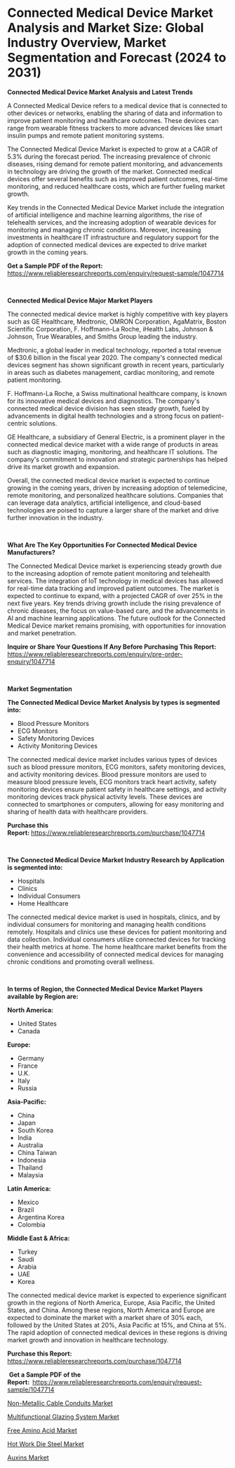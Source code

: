 <p><h1>Connected Medical Device Market Analysis and Market Size: Global Industry Overview, Market Segmentation and Forecast (2024 to 2031)</h1></p><p><strong>Connected Medical Device Market Analysis and Latest Trends</strong></p>
<p><p>A Connected Medical Device refers to a medical device that is connected to other devices or networks, enabling the sharing of data and information to improve patient monitoring and healthcare outcomes. These devices can range from wearable fitness trackers to more advanced devices like smart insulin pumps and remote patient monitoring systems.</p><p>The Connected Medical Device Market is expected to grow at a CAGR of 5.3% during the forecast period. The increasing prevalence of chronic diseases, rising demand for remote patient monitoring, and advancements in technology are driving the growth of the market. Connected medical devices offer several benefits such as improved patient outcomes, real-time monitoring, and reduced healthcare costs, which are further fueling market growth.</p><p>Key trends in the Connected Medical Device Market include the integration of artificial intelligence and machine learning algorithms, the rise of telehealth services, and the increasing adoption of wearable devices for monitoring and managing chronic conditions. Moreover, increasing investments in healthcare IT infrastructure and regulatory support for the adoption of connected medical devices are expected to drive market growth in the coming years.</p></p>
<p><strong>Get a Sample PDF of the Report:&nbsp;</strong> <a href="https://www.reliableresearchreports.com/enquiry/request-sample/1047714">https://www.reliableresearchreports.com/enquiry/request-sample/1047714</a></p>
<p>&nbsp;</p>
<p><strong>Connected Medical Device Major Market Players</strong></p>
<p><p>The connected medical device market is highly competitive with key players such as GE Healthcare, Medtronic, OMRON Corporation, AgaMatrix, Boston Scientific Corporation, F. Hoffmann-La Roche, iHealth Labs, Johnson & Johnson, True Wearables, and Smiths Group leading the industry.</p><p>Medtronic, a global leader in medical technology, reported a total revenue of $30.6 billion in the fiscal year 2020. The company's connected medical devices segment has shown significant growth in recent years, particularly in areas such as diabetes management, cardiac monitoring, and remote patient monitoring.</p><p>F. Hoffmann-La Roche, a Swiss multinational healthcare company, is known for its innovative medical devices and diagnostics. The company's connected medical device division has seen steady growth, fueled by advancements in digital health technologies and a strong focus on patient-centric solutions.</p><p>GE Healthcare, a subsidiary of General Electric, is a prominent player in the connected medical device market with a wide range of products in areas such as diagnostic imaging, monitoring, and healthcare IT solutions. The company's commitment to innovation and strategic partnerships has helped drive its market growth and expansion.</p><p>Overall, the connected medical device market is expected to continue growing in the coming years, driven by increasing adoption of telemedicine, remote monitoring, and personalized healthcare solutions. Companies that can leverage data analytics, artificial intelligence, and cloud-based technologies are poised to capture a larger share of the market and drive further innovation in the industry.</p></p>
<p>&nbsp;</p>
<p><strong>What Are The Key Opportunities For Connected Medical Device Manufacturers?</strong></p>
<p><p>The Connected Medical Device market is experiencing steady growth due to the increasing adoption of remote patient monitoring and telehealth services. The integration of IoT technology in medical devices has allowed for real-time data tracking and improved patient outcomes. The market is expected to continue to expand, with a projected CAGR of over 25% in the next five years. Key trends driving growth include the rising prevalence of chronic diseases, the focus on value-based care, and the advancements in AI and machine learning applications. The future outlook for the Connected Medical Device market remains promising, with opportunities for innovation and market penetration.</p></p>
<p><strong>Inquire or Share Your Questions If Any Before Purchasing This Report:</strong> <a href="https://www.reliableresearchreports.com/enquiry/pre-order-enquiry/1047714">https://www.reliableresearchreports.com/enquiry/pre-order-enquiry/1047714</a></p>
<p>&nbsp;</p>
<p><strong>Market Segmentation</strong></p>
<p><strong>The Connected Medical Device Market Analysis by types is segmented into:</strong></p>
<p><ul><li>Blood Pressure Monitors</li><li>ECG Monitors</li><li>Safety Monitoring Devices</li><li>Activity Monitoring Devices</li></ul></p>
<p><p>The connected medical device market includes various types of devices such as blood pressure monitors, ECG monitors, safety monitoring devices, and activity monitoring devices. Blood pressure monitors are used to measure blood pressure levels, ECG monitors track heart activity, safety monitoring devices ensure patient safety in healthcare settings, and activity monitoring devices track physical activity levels. These devices are connected to smartphones or computers, allowing for easy monitoring and sharing of health data with healthcare providers.</p></p>
<p><strong>Purchase this Report:&nbsp;</strong><a href="https://www.reliableresearchreports.com/purchase/1047714">https://www.reliableresearchreports.com/purchase/1047714</a></p>
<p>&nbsp;</p>
<p><strong>The Connected Medical Device Market Industry Research by Application is segmented into:</strong></p>
<p><ul><li>Hospitals</li><li>Clinics</li><li>Individual Consumers</li><li>Home Healthcare</li></ul></p>
<p><p>The connected medical device market is used in hospitals, clinics, and by individual consumers for monitoring and managing health conditions remotely. Hospitals and clinics use these devices for patient monitoring and data collection. Individual consumers utilize connected devices for tracking their health metrics at home. The home healthcare market benefits from the convenience and accessibility of connected medical devices for managing chronic conditions and promoting overall wellness.</p></p>
<p>&nbsp;</p>
<p><strong>In terms of Region, the Connected Medical Device Market Players available by Region are:</strong></p>
<p>
    <p> <strong> North America: </strong>
        <ul>
            <li>United States</li>
            <li>Canada</li>
        </ul>
        </p> 
    <p> <strong> Europe: </strong>
        <ul>
            <li>Germany</li>
            <li>France</li>
            <li>U.K.</li>
            <li>Italy</li>
            <li>Russia</li>
        </ul>
        </p> 
    <p> <strong> Asia-Pacific: </strong>
        <ul>
            <li>China</li>
            <li>Japan</li>
            <li>South Korea</li>
            <li>India</li>
            <li>Australia</li>
            <li>China Taiwan</li>
            <li>Indonesia</li>
            <li>Thailand</li>
            <li>Malaysia</li>
        </ul>
        </p> 
    <p> <strong> Latin America: </strong>
        <ul>
            <li>Mexico</li>
            <li>Brazil</li>
            <li>Argentina Korea</li>
            <li>Colombia</li>
        </ul>
        </p> 
    <p> <strong> Middle East & Africa: </strong>
        <ul>
            <li>Turkey</li>
            <li>Saudi</li>
            <li>Arabia</li>
            <li>UAE</li>
            <li>Korea</li>
        </ul>
    </p>
    </p>
<p><p>The connected medical device market is expected to experience significant growth in the regions of North America, Europe, Asia Pacific, the United States, and China. Among these regions, North America and Europe are expected to dominate the market with a market share of 30% each, followed by the United States at 20%, Asia Pacific at 15%, and China at 5%. The rapid adoption of connected medical devices in these regions is driving market growth and innovation in healthcare technology.</p></p>
<p><strong>Purchase this Report: </strong><a href="https://www.reliableresearchreports.com/purchase/1047714">https://www.reliableresearchreports.com/purchase/1047714</a></p>
<p>&nbsp;<strong>Get a Sample PDF of the Report:&nbsp;&nbsp;</strong><a href="https://www.reliableresearchreports.com/enquiry/request-sample/1047714">https://www.reliableresearchreports.com/enquiry/request-sample/1047714</a></p>
<p><strong></strong></p>
<p><p><a href="https://chivalrous-flock-a86.notion.site/Non-Metallic-Cable-Conduits-Market-Size-Share-Trends-Analysis-Report-By-Application-Regional-Out-4fecee3829ec44a0aa22fa7e54d08226">Non-Metallic Cable Conduits Market</a></p><p><a href="https://angry-finch-aaf.notion.site/Multifunctional-Glazing-System-Market-Size-and-Examines-its-Market-Scope-with-a-Primary-Focus-on-G-4b2a66b32cc64baca3fbc5470827f173">Multifunctional Glazing System Market</a></p><p><a href="https://view.publitas.com/reportprime-1/free-amino-acid-market-size-market-share-and-global-market-analysis-report-2024-2031/">Free Amino Acid Market</a></p><p><a href="https://faithful-glue-af3.notion.site/Hot-Work-Die-Steel-Market-Size-Furnishes-Valuable-Information-Encompassing-Market-Share-Market-Tren-984263b5dfb645e18629d0fd2a8bdbc3">Hot Work Die Steel Market</a></p><p><a href="https://view.publitas.com/reportprime-1/auxins-market-challenges-opportunities-and-growth-drivers-and-major-market-players-forecasted-for-period-from-2024-2031/">Auxins Market</a></p></p>